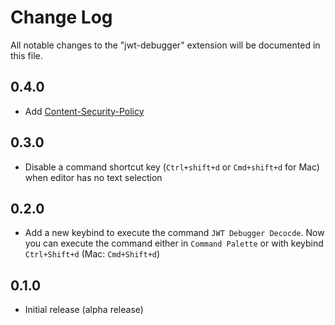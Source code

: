 # Change Log

All notable changes to the "jwt-debugger" extension will be documented in this file.

## 0.4.0
- Add [Content-Security-Policy](https://code.visualstudio.com/api/extension-guides/webview#content-security-policy)

## 0.3.0
- Disable a command shortcut key (`Ctrl+shift+d` or `Cmd+shift+d` for Mac) when editor has no text selection

## 0.2.0
- Add a new keybind to execute the command `JWT Debugger Decocde`. Now  you can execute the command either in `Command Palette` or with keybind `Ctrl+Shift+d` (Mac: `Cmd+Shift+d`)

## 0.1.0
- Initial release (alpha release)
